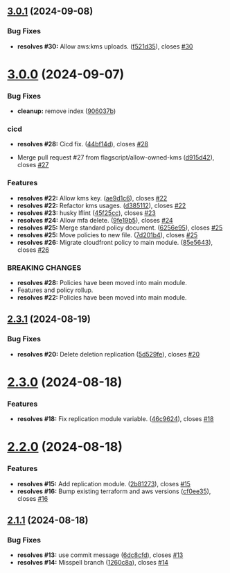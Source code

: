 ## [3.0.1](https://github.com/flagscript/terraform-aws-flagscript-s3-bucket/compare/v3.0.0...v3.0.1) (2024-09-08)


### Bug Fixes

* **resolves #30:** Allow aws:kms uploads. ([f521d35](https://github.com/flagscript/terraform-aws-flagscript-s3-bucket/commit/f521d35a4e4f06cf920fd74f124c0de4edb5ee0a)), closes [#30](https://github.com/flagscript/terraform-aws-flagscript-s3-bucket/issues/30)

# [3.0.0](https://github.com/flagscript/terraform-aws-flagscript-s3-bucket/compare/v2.3.1...v3.0.0) (2024-09-07)


### Bug Fixes

* **cleanup:** remove index ([906037b](https://github.com/flagscript/terraform-aws-flagscript-s3-bucket/commit/906037b490cad5e7b68b38d739ed9ad312b5832a))


### cicd

* **resolves #28:** Cicd fix. ([44bf14d](https://github.com/flagscript/terraform-aws-flagscript-s3-bucket/commit/44bf14de26c90989ca6c2170dbdb445ed81208df)), closes [#28](https://github.com/flagscript/terraform-aws-flagscript-s3-bucket/issues/28)


* Merge pull request #27 from flagscript/allow-owned-kms ([d915d42](https://github.com/flagscript/terraform-aws-flagscript-s3-bucket/commit/d915d4284c74a38d73afa8261c01fcc8b21dd10b)), closes [#27](https://github.com/flagscript/terraform-aws-flagscript-s3-bucket/issues/27)


### Features

* **resolves #22:** Allow kms key. ([ae9d1c6](https://github.com/flagscript/terraform-aws-flagscript-s3-bucket/commit/ae9d1c67417d7f93ab3a9535844af018a6706b44)), closes [#22](https://github.com/flagscript/terraform-aws-flagscript-s3-bucket/issues/22)
* **resolves #22:** Refactor kms usages. ([d385112](https://github.com/flagscript/terraform-aws-flagscript-s3-bucket/commit/d38511268251580c527cb6a47dc28d7624b7f909)), closes [#22](https://github.com/flagscript/terraform-aws-flagscript-s3-bucket/issues/22)
* **resolves #23:** husky lflint ([45f25cc](https://github.com/flagscript/terraform-aws-flagscript-s3-bucket/commit/45f25cc3bd354b36a902f6f428a9e0345eab7a90)), closes [#23](https://github.com/flagscript/terraform-aws-flagscript-s3-bucket/issues/23)
* **resolves #24:** Allow mfa delete. ([9fe19b5](https://github.com/flagscript/terraform-aws-flagscript-s3-bucket/commit/9fe19b5b42312c90a91393f09f63cd09f12c02dd)), closes [#24](https://github.com/flagscript/terraform-aws-flagscript-s3-bucket/issues/24)
* **resolves #25:** Merge standard policy document. ([6256e95](https://github.com/flagscript/terraform-aws-flagscript-s3-bucket/commit/6256e959ff077dd5590f7813cd2c0a494cb780fd)), closes [#25](https://github.com/flagscript/terraform-aws-flagscript-s3-bucket/issues/25)
* **resolves #25:** Move policies to new file. ([7d201b4](https://github.com/flagscript/terraform-aws-flagscript-s3-bucket/commit/7d201b41fc39e47c4fa613e8157dc076bb988921)), closes [#25](https://github.com/flagscript/terraform-aws-flagscript-s3-bucket/issues/25)
* **resolves #26:** Migrate cloudfront policy to main module. ([85e5643](https://github.com/flagscript/terraform-aws-flagscript-s3-bucket/commit/85e5643694fe3778c404d7ba1662f3ee1ad9a869)), closes [#26](https://github.com/flagscript/terraform-aws-flagscript-s3-bucket/issues/26)


### BREAKING CHANGES

* **resolves #28:** Policies have been moved into main module.
* Features and policy rollup.
* **resolves #22:** Policies have been moved into main module.

## [2.3.1](https://github.com/flagscript/terraform-aws-flagscript-s3-bucket/compare/v2.3.0...v2.3.1) (2024-08-19)


### Bug Fixes

* **resolves #20:** Delete deletion replication ([5d529fe](https://github.com/flagscript/terraform-aws-flagscript-s3-bucket/commit/5d529fe02c6efd53df745534945415259dbdaed1)), closes [#20](https://github.com/flagscript/terraform-aws-flagscript-s3-bucket/issues/20)

# [2.3.0](https://github.com/flagscript/terraform-aws-flagscript-s3-bucket/compare/v2.2.0...v2.3.0) (2024-08-18)


### Features

* **resolves #18:** Fix replication module variable. ([46c9624](https://github.com/flagscript/terraform-aws-flagscript-s3-bucket/commit/46c962476dbed2f48cb5c8f77451688865b572e4)), closes [#18](https://github.com/flagscript/terraform-aws-flagscript-s3-bucket/issues/18)

# [2.2.0](https://github.com/flagscript/terraform-aws-flagscript-s3-bucket/compare/v2.1.1...v2.2.0) (2024-08-18)


### Features

* **resolves #15:** Add replication module. ([2b81273](https://github.com/flagscript/terraform-aws-flagscript-s3-bucket/commit/2b812731a2be7ba92d8c12173de7eca7c6a67a39)), closes [#15](https://github.com/flagscript/terraform-aws-flagscript-s3-bucket/issues/15)
* **resolves #16:** Bump existing terraform and aws versions ([cf0ee35](https://github.com/flagscript/terraform-aws-flagscript-s3-bucket/commit/cf0ee356e1b0c320537b6df1d07a36cefc1aadae)), closes [#16](https://github.com/flagscript/terraform-aws-flagscript-s3-bucket/issues/16)

## [2.1.1](https://github.com/flagscript/terraform-aws-flagscript-s3-bucket/compare/v2.1.0...v2.1.1) (2024-08-18)


### Bug Fixes

* **resolves #13:** use commit message ([6dc8cfd](https://github.com/flagscript/terraform-aws-flagscript-s3-bucket/commit/6dc8cfd39775183450ef6c28d2b854f75c6e6e6b)), closes [#13](https://github.com/flagscript/terraform-aws-flagscript-s3-bucket/issues/13)
* **resolves #14:** Misspell branch ([1260c8a](https://github.com/flagscript/terraform-aws-flagscript-s3-bucket/commit/1260c8a47864b96687ba1cd71a266f7f31db23d0)), closes [#14](https://github.com/flagscript/terraform-aws-flagscript-s3-bucket/issues/14)

